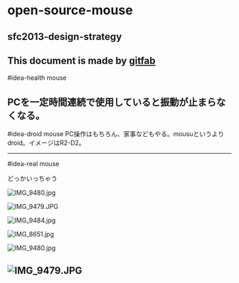 # open-source-mouse
## sfc2013-design-strategy   
This document is made by [gitfab](http://gitfab.org)
---
#idea-health mouse

PCを一定時間連続で使用していると振動が止まらなくなる。
---
#idea-droid mouse
PC操作はもちろん、家事などもやる。mousuというよりdroid。イメージはR2-D2。

---
#idea-real mouse

どっかいっちゃう

![IMG_9480.jpg](https://raw.github.com/takerock/open-source-mouse/master/gitfab/resources/IMG_9480.jpg)

![IMG_9479.JPG](https://raw.github.com/takerock/open-source-mouse/master/gitfab/resources/IMG_9479.JPG)

![IMG_9484.jpg](https://raw.github.com/takerock/open-source-mouse/master/gitfab/resources/IMG_9484.jpg)

![IMG_8651.jpg](https://raw.github.com/takerock/open-source-mouse/master/gitfab/resources/IMG_8651.jpg)

![IMG_9480.jpg](https://raw.github.com/takerock/open-source-mouse/master/gitfab/resources/IMG_9480.jpg)

![IMG_9479.JPG](https://raw.github.com/takerock/open-source-mouse/master/gitfab/resources/IMG_9479.JPG)
---
